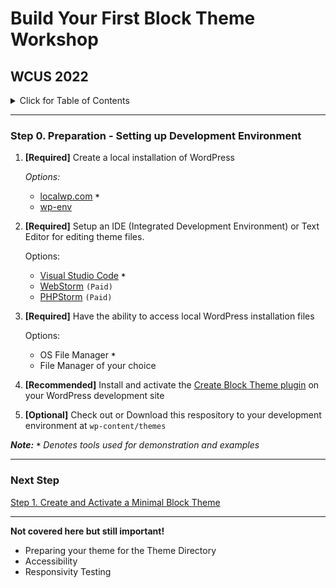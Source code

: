# Build Your First Block Theme Workshop
## WCUS 2022
<details><summary>Click for Table of Contents</summary>

- [Step 0.][0] Setting up Development Environment __<--You Are Here__
- [Step 1.][1] Create and Activate a Minimal Block Theme 
- [Step 2.][2] Create and incorporate template parts
- [Step 3.][3] Create a theme.json file
- [Step 4.][4] Add Settings to theme.json
- [Step 5.][5] Refine Templates and Parts
- [Step 6.][6] Add styles to theme.json
- [Step 7.][7] Enqueue style.css for custom CSS
- [Step 8.][8] Register and use block styles and custom variables
- [Step 9.][9] Surface a block pattern via theme.json
- [Step 10.][10] Create a Template Layout Block Pattern
- [Step 11.][11] Create and Register singular.html
- [Step 12.][12] Create a custom 404 page
- [Step 13.][13] Create and register a custom template
- [Step 14.][14] Create a style variation
- [Step 15.][15] Final - Export your theme!
</details>

---
### Step 0. Preparation - Setting up Development Environment

  1. __[Required]__ Create a local installation of WordPress

        _Options:_

      - [localwp.com](https://localwp.com) __`*`__
      - [wp-env](https://developer.wordpress.org/block-editor/reference-guides/packages/packages-env/)

  2. __[Required]__ Setup an IDE (Integrated Development Environment) or Text Editor for editing theme files.

        Options: 

      - [Visual Studio Code](https://code.visualstudio.com/) __`*`__
      - [WebStorm](https://www.jetbrains.com/webstorm/) `(Paid)`
      - [PHPStorm](https://www.jetbrains.com/phpstorm/) `(Paid)`
  3. __[Required]__ Have the ability to access local WordPress installation files

        Options:

      - OS File Manager __`*`__
      - File Manager of your choice

  4. __[Recommended]__ Install and activate the [Create Block Theme plugin](https://wordpress.org/plugins/create-block-theme/) on your WordPress development site

  5. __[Optional]__ Check out or Download this respository to your development environment at `wp-content/themes`

  ___Note:__ __`*`__ Denotes tools used for demonstration and examples_

---

### Next Step
[Step 1. Create and Activate a Minimal Block Theme][1]

---

__Not covered here but still important!__
- Preparing your theme for the Theme Directory
- Accessibility
- Responsivity Testing

[0]: ../../tree/step-0/#wcus-2022
[1]: ../../tree/step-1/#wcus-2022
[2]: ../../tree/step-2/#wcus-2022
[3]: ../../tree/step-3/#wcus-2022
[4]: ../../tree/step-4/#wcus-2022
[5]: ../../tree/step-5/#wcus-2022
[6]: ../../tree/step-6/#wcus-2022
[7]: ../../tree/step-7/#wcus-2022
[8]: ../../tree/step-8/#wcus-2022
[9]: ../../tree/step-9/#wcus-2022
[10]: ../../tree/step-10/#wcus-2022
[11]: ../../tree/step-11/#wcus-2022
[12]: ../../tree/step-12/#wcus-2022
[13]: ../../tree/step-13/#wcus-2022
[14]: ../../tree/step-14/#wcus-2022
[15]: ../../tree/final/#wcus-2022

